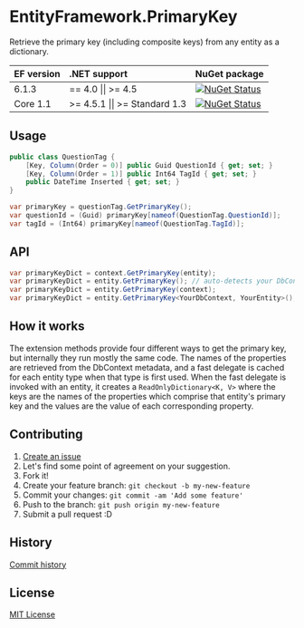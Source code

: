 # EntityFramework.PrimaryKey
Retrieve the primary key (including composite keys) from any entity as a dictionary.

| EF version | .NET support                          | NuGet package                                                                                                                                                  |
|:-----------|:--------------------------------------|----------------------------------------------------------------------------------------------------------------------------------------------------------------|
| 6.1.3      | == 4.0 &#124;&#124; >= 4.5            | [![NuGet Status](http://img.shields.io/nuget/v/EntityFramework.PrimaryKey.svg?style=flat)](https://www.nuget.org/packages/EntityFramework.PrimaryKey/)         |
| Core 1.1   | >= 4.5.1 &#124;&#124; >= Standard 1.3 | [![NuGet Status](http://img.shields.io/nuget/v/EntityFrameworkCore.PrimaryKey.svg?style=flat)](https://www.nuget.org/packages/EntityFrameworkCore.PrimaryKey/) |

## Usage

```csharp
public class QuestionTag {
    [Key, Column(Order = 0)] public Guid QuestionId { get; set; }
    [Key, Column(Order = 1)] public Int64 TagId { get; set; }
    public DateTime Inserted { get; set; }
}

var primaryKey = questionTag.GetPrimaryKey();
var questionId = (Guid) primaryKey[nameof(QuestionTag.QuestionId)];
var tagId = (Int64) primaryKey[nameof(QuestionTag.TagId)];
```

## API

```csharp
var primaryKeyDict = context.GetPrimaryKey(entity);
var primaryKeyDict = entity.GetPrimaryKey(); // auto-detects your DbContext class
var primaryKeyDict = entity.GetPrimaryKey(context);
var primaryKeyDict = entity.GetPrimaryKey<YourDbContext, YourEntity>();
```

## How it works

The extension methods provide four different ways to get the primary key, but internally they run mostly the same code. The names of the properties are retrieved from the DbContext metadata, and a fast delegate is cached for each entity type when that type is first used. When the fast delegate is invoked with an entity, it creates a `ReadOnlyDictionary<K, V>` where the keys are the names of the properties which comprise that entity's primary key and the values are the value of each corresponding property.

## Contributing

1. [Create an issue](https://github.com/NickStrupat/EntityFramework.PrimaryKey/issues/new)
2. Let's find some point of agreement on your suggestion.
3. Fork it!
4. Create your feature branch: `git checkout -b my-new-feature`
5. Commit your changes: `git commit -am 'Add some feature'`
6. Push to the branch: `git push origin my-new-feature`
7. Submit a pull request :D

## History

[Commit history](https://github.com/NickStrupat/EntityFramework.PrimaryKey/commits/master)

## License

[MIT License](https://github.com/NickStrupat/EntityFramework.PrimaryKey/blob/master/README.md)